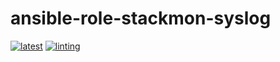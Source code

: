 # ansible-role-stackmon-syslog

[![latest](https://github.com/archmachina/ansible-role-stackmon-syslog/workflows/latest/badge.svg)](https://github.com/archmachina/ansible-role-stackmon-syslog/actions?query=workflow%3Alatest)
[![linting](https://github.com/archmachina/ansible-role-stackmon-syslog/workflows/linting/badge.svg)](https://github.com/archmachina/ansible-role-stackmon-syslog/actions?query=workflow%3Alinting)

